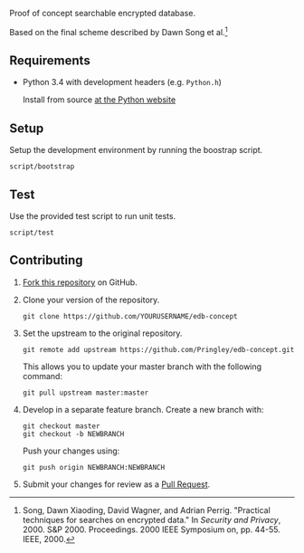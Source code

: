 Proof of concept searchable encrypted database.

Based on the final scheme described by Dawn Song et al.[^song]

[^song]: Song, Dawn Xiaoding, David Wagner, and Adrian Perrig. "Practical
techniques for searches on encrypted data." In *Security and Privacy*, 2000.
S&P 2000.  Proceedings. 2000 IEEE Symposium on, pp. 44-55. IEEE, 2000.

## Requirements

-   Python 3.4 with development headers (e.g. `Python.h`)

    Install from source [at the Python
    website](https://www.python.org/ftp/python/3.4.0/Python-3.4.0.tgz)

## Setup

Setup the development environment by running the boostrap script.

    script/bootstrap

## Test

Use the provided test script to run unit tests.

    script/test

## Contributing

1.  [Fork this repository](https://github.com/Pringley/edb-concept/fork) on
    GitHub.

2.  Clone your version of the repository.

        git clone https://github.com/YOURUSERNAME/edb-concept

3.  Set the upstream to the original repository.

        git remote add upstream https://github.com/Pringley/edb-concept.git

    This allows you to update your master branch with the following command:

        git pull upstream master:master

4.  Develop in a separate feature branch. Create a new branch with:

        git checkout master
        git checkout -b NEWBRANCH

    Push your changes using:

        git push origin NEWBRANCH:NEWBRANCH

5.  Submit your changes for review as a
    [Pull Request](https://github.com/Pringley/edb-concept/compare).
